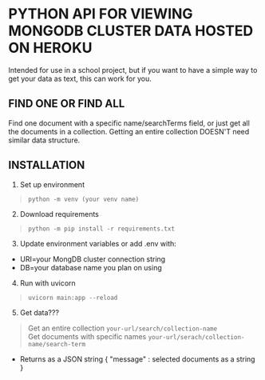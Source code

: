 # PYTHON API FOR VIEWING MONGODB CLUSTER DATA HOSTED ON HEROKU

Intended for use in a school project, but if you want to have
a simple way to get your data as text, this can work for you.

## FIND ONE OR FIND ALL

Find one document with a specific name/searchTerms field,
or just get all the documents in a collection.
Getting an entire collection DOESN'T need similar data structure.

## INSTALLATION
1. Set up environment
>   `python -m venv (your venv name)`
2. Download requirements
>   `python -m pip install -r requirements.txt`
3. Update environment variables or add .env with:
- URI=your MongDB cluster connection string
- DB=your database name you plan on using
4. Run with uvicorn
>   `uvicorn main:app --reload`
5. Get data???
>   Get an entire collection
>   `your-url/search/collection-name`<br>
>   Get documents with specific names
>   `your-url/serach/collection-name/search-term`
- Returns as a JSON string {
    "message" : selected documents as a string
}

